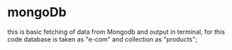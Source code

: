 # mongoDb

this is basic fetching of data from Mongodb and output in terminal, for this code database is taken as "e-com" and collection as "products";

